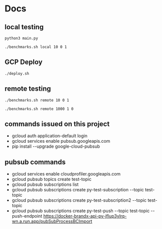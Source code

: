 # Docs

## local testing
    python3 main.py
    
    ./benchmarks.sh local 10 0 1

## GCP Deploy
    ./deploy.sh

## remote testing
    ./benchmarks.sh remote 10 0 1
    
    ./benchmarks.sh remote 1000 1 0


## commands issued on this project
* gcloud auth application-default login
* gcloud services enable pubsub.googleapis.com
* pip install --upgrade google-cloud-pubsub


## pubsub commands
* gcloud services enable cloudprofiler.googleapis.com
* gcloud pubsub topics create test-topic
* gcloud pubsub subscriptions list
* gcloud pubsub subscriptions create py-test-subscription --topic test-topic
* gcloud pubsub subscriptions create py-test-subscription2 --topic test-topic
* gcloud pubsub subscriptions create py-test-push --topic test-topic --push-endpoint https://docker-brandx-api-py-jflup3ylrq-wn.a.run.app/pubSubProcessBCImport